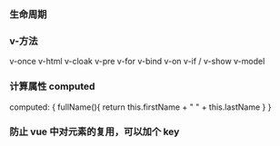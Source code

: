 ### 生命周期

### v-方法

v-once
v-html
v-cloak
v-pre
v-for
v-bind
v-on
v-if / v-show
v-model

### 计算属性 computed

computed: {
fullName(){
return this.firstName + " " + this.lastName
}
}

### 防止 vue 中对元素的复用，可以加个 key

